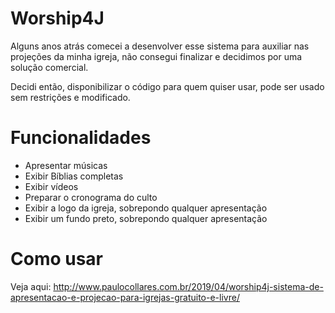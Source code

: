 # Worship4J

Alguns anos atrás comecei a desenvolver esse sistema para auxiliar nas projeções da minha igreja, não consegui finalizar e decidimos por uma solução comercial.

Decidi então, disponibilizar o código para quem quiser usar, pode ser usado sem restrições e modificado.

# Funcionalidades

- Apresentar músicas
- Exibir Bíblias completas
- Exibir vídeos
- Preparar o cronograma do culto
- Exibir a logo da igreja, sobrepondo qualquer apresentação
- Exibir um fundo preto, sobrepondo qualquer apresentação 

# Como usar

Veja aqui: http://www.paulocollares.com.br/2019/04/worship4j-sistema-de-apresentacao-e-projecao-para-igrejas-gratuito-e-livre/
